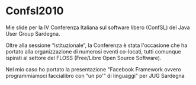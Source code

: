 # Confsl2010

Mie slide per la IV Conferenza Italiana sul software libero (ConfSL) del Java User Group Sardegna.

Oltre alla sessione “istituzionale”, la Conferenza è stata l'occasione che ha portato alla organizzazione di numerosi eventi co-locati, tutti comunque ispirati al settore del FLOSS (Free/Libre Open Source Software).

Nel mio caso ho portato la presentazione "Facebook Framework ovvero programmiamoci faccialibro con “un po'” di linguaggi" per JUG Sardegna

